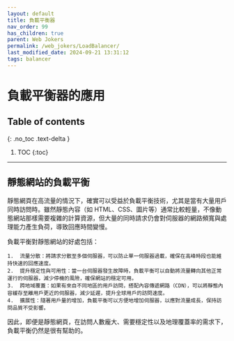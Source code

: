 ```yaml
---
layout: default
title: 負載平衡器
nav_order: 99
has_children: true
parent: Web Jokers
permalink: /web_jokers/LoadBalancer/
last_modified_date: 2024-09-21 13:31:12
tags: balancer 
---
```


# 負載平衡器的應用

## Table of contents

{: .no_toc .text-delta }

1. TOC
{:toc}

---

##

## 靜態網站的負載平衡

靜態網頁在高流量的情況下，確實可以受益於負載平衡技術，尤其是當有大量用戶同時訪問時。雖然靜態內容（如 HTML、CSS、圖片等）通常比較輕量，不像動態網站那樣需要複雜的計算資源，但大量的同時請求仍會對伺服器的網路頻寬與處理能力產生負荷，導致回應時間變慢。

負載平衡對靜態網站的好處包括：

	1.	流量分散：將請求分散至多個伺服器，可以防止單一伺服器過載，確保在高峰時段也能維持快速的回應速度。
	2.	提升穩定性與可用性：當一台伺服器發生故障時，負載平衡可以自動將流量轉向其他正常運行的伺服器，減少停機的風險，確保網站的穩定可用。
	3.	跨地域覆蓋：如果有來自不同地區的用戶訪問，搭配內容傳遞網路（CDN），可以將靜態內容緩存至離用戶更近的伺服器，減少延遲，提升全球用戶的訪問速度。
	4.	擴展性：隨著用戶量的增加，負載平衡可以方便地增加伺服器，以應對流量成長，保持訪問品質不受影響。

因此，即便是靜態網頁，在訪問人數龐大、需要穩定性以及地理覆蓋率的需求下，負載平衡仍然是很有幫助的。
